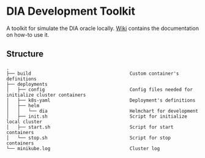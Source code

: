 # DIA Development Toolkit

A toolkit for simulate the DIA oracle locally. [Wiki](https://github.com/alexjorgef/diatestsuite/wiki) contains the documentation on how-to use it.

## Structure

```
.
├── build                                    Custom container's definitions
├── deployments
│   ├── config                               Config files needed for initialize cluster containers
│   ├── k8s-yaml                             Deployment's definitions
│   ├── helm
│   │   └── dia                              Helmchart for development
│   ├── init.sh                              Script for initialize local cluster
│   ├── start.sh                             Script for start containers
│   └── stop.sh                              Script for stop containers
└── minikube.log                             Cluster log
```